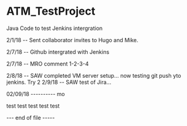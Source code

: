 # ATM_TestProject
Java Code to test Jenkins intergration

2/1/18 -- Sent collaborator invites to Hugo and Mike.

2/7/18 -- Github intergrated with Jenkins

2/7/18 -- MRO    comment 1-2-3-4

2/8/18 -- SAW    completed VM server setup... now testing git push yto jenkins.
                 Try 2
2/9/18 -- SAW   test of Jira...


02/09/18    ---------- mo

test test test test test 






--- end of file -----
